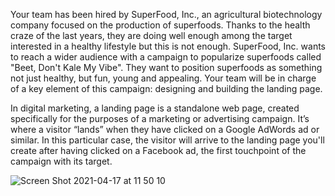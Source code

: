 Your team has been hired by SuperFood, Inc., an agricultural biotechnology company focused on the production of superfoods. Thanks to the health craze of the last years, they are doing well enough among the target interested in a healthy lifestyle but this is not enough. SuperFood, Inc. wants to reach a wider audience with a campaign to popularize superfoods called "Beet, Don't Kale My Vibe". They want to position superfoods as something not just healthy, but fun, young and appealing. Your team will be in charge of a key element of this campaign: designing and building the landing page.

In digital marketing, a landing page is a standalone web page, created specifically for the purposes of a marketing or advertising campaign. It’s where a visitor “lands” when they have clicked on a Google AdWords ad or similar. In this particular case, the visitor will arrive to the landing page you'll create after having clicked on a Facebook ad, the first touchpoint of the campaign with its target.

![Screen Shot 2021-04-17 at 11 50 10](https://user-images.githubusercontent.com/71988844/115123712-22de9500-9f73-11eb-9b45-8e9fd886b528.png)
